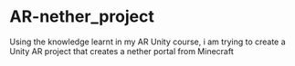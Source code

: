 # AR-nether_project
 Using the knowledge learnt in my AR Unity course, i am trying to create a Unity AR project that creates a nether portal from Minecraft
